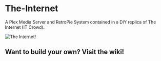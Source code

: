 # The-Internet
A Plex Media Server and RetroPie System contained in a DIY replica of The Internet (IT Crowd).

![The Internet!](https://imagehost.imageupload.net/2020/02/22/20200101_103832.jpg)

## Want to build your own? Visit the wiki!
